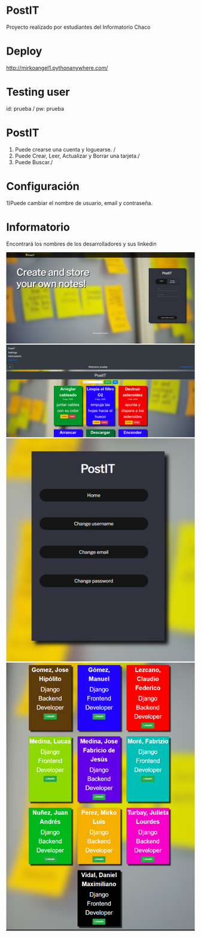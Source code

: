 # PostIT
Proyecto realizado por estudiantes del Informatorio Chaco

# Deploy
http://mirkoangel1.pythonanywhere.com/

# Testing user
id: prueba /
pw: prueba

# PostIT
1) Puede crearse una cuenta y loguearse. / 
2) Puede Crear, Leer, Actualizar y Borrar una tarjeta./
3) Puede Buscar./

# Configuración
1)Puede cambiar el nombre de usuario, email y contraseña.

# Informatorio
Encontrará los nombres de los desarrolladores y sus linkedin

![alt text](https://github.com/LucasSoftware12/PostIT/blob/master/postit1.PNG)
![alt text](https://github.com/LucasSoftware12/PostIT/blob/master/postit2.PNG)
![alt text](https://github.com/LucasSoftware12/PostIT/blob/master/postit3.PNG)
![alt text](https://github.com/LucasSoftware12/PostIT/blob/master/postit4.PNG)
